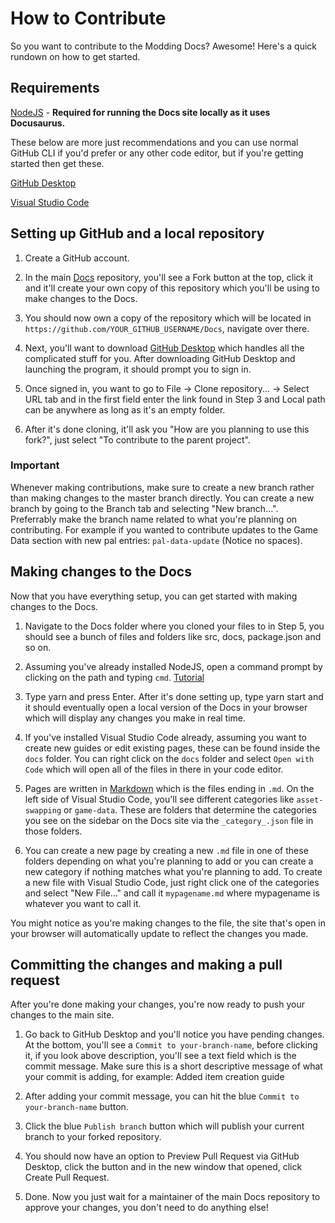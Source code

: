 # How to Contribute

So you want to contribute to the Modding Docs? Awesome! Here's a quick rundown on how to get started.

## Requirements

[NodeJS](https://nodejs.org/en/download/prebuilt-binaries) - **Required for running the Docs site locally as it uses Docusaurus.**

These below are more just recommendations and you can use normal GitHub CLI if you'd prefer or any other code editor, but if you're getting started then get these.

[GitHub Desktop](https://github.com/apps/desktop)

[Visual Studio Code](https://code.visualstudio.com/)

## Setting up GitHub and a local repository

1. Create a GitHub account.

2. In the main [Docs](https://github.com/PalworldModding/Docs) repository, you'll see a Fork button at the top,
click it and it'll create your own copy of this repository which you'll be using to make changes to the Docs.

3. You should now own a copy of the repository which will be located in `https://github.com/YOUR_GITHUB_USERNAME/Docs`, navigate over there.

4. Next, you'll want to download [GitHub Desktop](https://github.com/apps/desktop) which handles all the complicated stuff for you. After downloading GitHub Desktop and launching the program, it should prompt you to sign in.

5. Once signed in, you want to go to File -> Clone repository... -> Select URL tab and in the first field enter the link found in Step 3 and Local path can be anywhere as long as it's an empty folder.

6. After it's done cloning, it'll ask you "How are you planning to use this fork?", just select "To contribute to the parent project".

### Important
Whenever making contributions, make sure to create a new branch rather than making changes to the master branch directly. You can create a new branch by going to the Branch tab and selecting "New branch...". Preferrably make the branch name related to what you're planning on contributing. For example if you wanted to contribute updates to the Game Data section with new pal entries: `pal-data-update` (Notice no spaces).

## Making changes to the Docs

Now that you have everything setup, you can get started with making changes to the Docs.

1. Navigate to the Docs folder where you cloned your files to in Step 5, you should see a bunch of files and folders like src, docs, package.json and so on.

2. Assuming you've already installed NodeJS, open a command prompt by clicking on the path and typing `cmd`. [Tutorial](https://www.lifewire.com/open-command-prompt-in-folder-8681085)

3. Type yarn and press Enter. After it's done setting up, type yarn start and it should eventually open a local version of the Docs in your browser which will display any changes you make in real time.

4. If you've installed Visual Studio Code already, assuming you want to create new guides or edit existing pages, these can be found inside the `docs` folder. You can right click on the `docs` folder and select `Open with Code` which will open all of the files in there in your code editor.

5. Pages are written in [Markdown](https://www.markdownguide.org/basic-syntax/) which is the files ending in `.md`. On the left side of Visual Studio Code, you'll see different categories like `asset-swapping` or `game-data`. These are folders that determine the categories you see on the sidebar on the Docs site via the `_category_.json` file in those folders.

6. You can create a new page by creating a new `.md` file in one of these folders depending on what you're planning to add or you can create a new category if nothing matches what you're planning to add. To create a new file with Visual Studio Code, just right click one of the categories and select "New File..." and call it `mypagename.md` where mypagename is whatever you want to call it.

You might notice as you're making changes to the file, the site that's open in your browser will automatically update to reflect the changes you made.

## Committing the changes and making a pull request

After you're done making your changes, you're now ready to push your changes to the main site.

1. Go back to GitHub Desktop and you'll notice you have pending changes. At the bottom, you'll see a `Commit to your-branch-name`, before clicking it, if you look above description, you'll see a text field which is the commit message. Make sure this is a short descriptive message of what your commit is adding, for example: Added item creation guide

2. After adding your commit message, you can hit the blue `Commit to your-branch-name` button.

3. Click the blue `Publish branch` button which will publish your current branch to your forked repository.

4. You should now have an option to Preview Pull Request via GitHub Desktop, click the button and in the new window that opened, click Create Pull Request.

5. Done. Now you just wait for a maintainer of the main Docs repository to approve your changes, you don't need to do anything else!